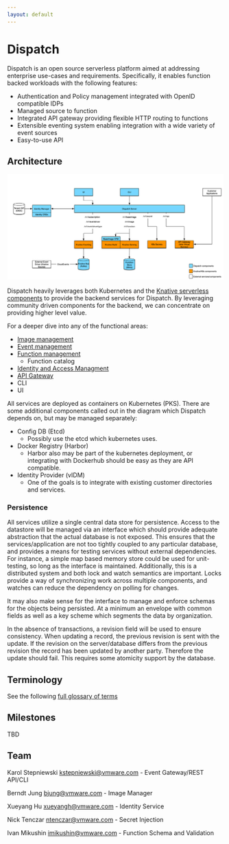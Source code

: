 ```yaml
---
layout: default
---
```

# Dispatch

Dispatch is an open source serverless platform aimed at addressing enterprise use-cases and requirements.  Specifically,
it enables function backed workloads with the following features:

* Authentication and Policy management integrated with OpenID compatible IDPs
* Managed source to function
* Integrated API gateway providing flexible HTTP routing to functions
* Extensible eventing system enabling integration with a wide variety of event sources
* Easy-to-use API

## Architecture

![dispatch architecture](dispatch-v2-architecture.png "Dispatch architecture")

Dispatch heavily leverages both Kubernetes and the [Knative serverless components](https://knative.dev) to provide
the backend services for Dispatch.  By leveraging community driven components for the backend, we can concentrate on
providing higher level value.

For a deeper dive into any of the functional areas:

* [Image management](images.md)
* [Event management](events.md)
* [Function management](functions.md)
  - Function catalog
* [Identity and Access Managment](identity.md)
* [API Gateway](endpoints.md)
* CLI
* UI

All services are deployed as containers on Kubernetes (PKS).  There are some additional components called out in the
diagram which Dispatch depends on, but may be managed separately:

* Config DB (Etcd)
    * Possibly use the etcd which kubernetes uses.
* Docker Registry (Harbor)
    * Harbor also may be part of the kubernetes deployment, or integrating with Dockerhub should be easy as they are
      API compatible.
* Identity Provider (vIDM)
    * One of the goals is to integrate with existing customer directories and services.

### Persistence

All services utilize a single central data store for persistence.  Access to the datastore will be managed via an
interface which should provide adequate abstraction that the actual database is not exposed.  This ensures that the
services/application are not too tightly coupled to any particular database, and provides a means for testing services
without external dependencies.  For instance, a simple map based memory store could be used for unit-testing, so long
as the interface is maintained.  Additionally, this is a distributed system and both lock and watch semantics are
important.  Locks provide a way of synchronizing work across multiple components, and watches can reduce the dependency
on polling for changes.

It may also make sense for the interface to manage and enforce schemas for the objects being persisted.  At a minimum
an envelope with common fields as well as a key scheme which segments the data by organization.

In the absence of transactions, a revision field will be used to ensure consistency.  When updating a record, the
previous revision is sent with the update.  If the revision on the server/database differs from the previous revision
the record has been updated by another party.  Therefore the update should fail.  This requires some atomicity support
by the database.

## Terminology

See the following [full glossary of terms](terminology.md)

## Milestones

TBD

## Team

Karol Stepniewski <kstepniewski@vmware.com> - Event Gateway/REST API/CLI

Berndt Jung <bjung@vmware.com> - Image Manager

Xueyang Hu <xueyangh@vmware.com> - Identity Service

Nick Tenczar <ntenczar@vmware.com> - Secret Injection

Ivan Mikushin <imikushin@vmware.com> - Function Schema and Validation

